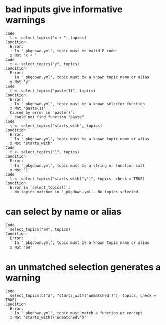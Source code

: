 # bad inputs give informative warnings

    Code
      t <- select_topics("x + ", topics)
    Condition
      Error:
      ! In '_pkgdown.yml', topic must be valid R code
      x Not 'x + '
    Code
      t <- select_topics("y", topics)
    Condition
      Error:
      ! In '_pkgdown.yml', topic must be a known topic name or alias
      x Not 'y'
    Code
      t <- select_topics("paste(1)", topics)
    Condition
      Error:
      ! In '_pkgdown.yml', topic must be a known selector function
      x Not 'paste(1)'
      Caused by error in `paste()`:
      ! could not find function "paste"
    Code
      t <- select_topics("starts_with", topics)
    Condition
      Error:
      ! In '_pkgdown.yml', topic must be a known topic name or alias
      x Not 'starts_with'
    Code
      t <- select_topics("1", topics)
    Condition
      Error:
      ! In '_pkgdown.yml', topic must be a string or function call
      x Not '1'
    Code
      t <- select_topics("starts_with('y')", topics, check = TRUE)
    Condition
      Error in `select_topics()`:
      ! No topics matched in '_pkgdown.yml'. No topics selected.

# can select by name or alias

    Code
      select_topics("a4", topics)
    Condition
      Error:
      ! In '_pkgdown.yml', topic must be a known topic name or alias
      x Not 'a4'

# an unmatched selection generates a warning

    Code
      select_topics(c("a", "starts_with('unmatched')"), topics, check = TRUE)
    Condition
      Error:
      ! In '_pkgdown.yml', topic must match a function or concept
      x Not 'starts_with(\'unmatched\')'


